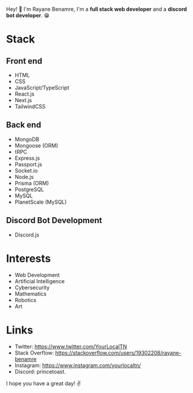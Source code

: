 Hey! 👋 I'm Rayane Benamre, I'm a __full stack web developer__ and a __discord bot developer__. 😁
# Stack
## Front end
* HTML
* CSS
* JavaScript/TypeScript
* React.js
* Next.js
* TailwindCSS
## Back end
* MongoDB
* Mongoose (ORM)
* tRPC
* Express.js
* Passport.js
* Socket.io
* Node.js
* Prisma (ORM)
* PostgreSQL
* MySQL
* PlanetScale (MySQL)
## Discord Bot Development
* Discord.js
# Interests
* Web Development
* Artificial Intelligence
* Cybersecurity
* Mathematics
* Robotics
* Art
# Links
* Twitter: https://www.twitter.com/YourLocalTN
* Stack Overflow: https://stackoverflow.com/users/19302208/rayane-benamre
* Instagram: https://www.instagram.com/yourlocaltn/
* Discord: princetoast.

I hope you have a great day! ✌️
